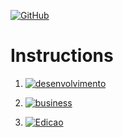 [![GitHub](https://img.shields.io/badge/Back_to_Home-181717?style=for-the-badge&logo=github)](https://github.com/Catson28/FindOneOnAll)

#   Instructions

1. [![desenvolvimento](https://img.shields.io/badge/desenvolvimento-blue?style=for-the-badge)](development.md)

2. [![business](https://img.shields.io/badge/business-orange?style=for-the-badge)](business.md)

2. [![Edicao](https://img.shields.io/badge/Edicao-red?style=for-the-badge)](https://github.com/Catson28/Enployer-Management/tree/main/Negocios/Outras%20profissoes/Fotografia)
